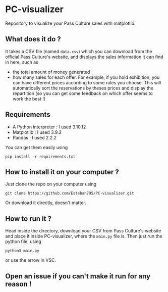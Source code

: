 # PC-visualizer
Repository to visualize your Pass Culture sales with matplotlib.

## What does it do ? 
It takes a CSV file (named `data.csv`) which you can download from the official Pass Culture's website, and displays the sales information it can find in here, such as 
- the total amount of money generated 
- how many sales for each offer. For example, if you hold exhibition, you can have different prices according to some rules you choose. This will automatically sort the reservations by theses prices and display the repartition (so you can get some feedback on which offer seems to work the best !)

## Requirements 
- A Python interpreter : I used 3.10.12
- Matplotlib : I used 3.9.2
- Pandas : I used 2.2.2

You can get them easily using 
```
pip install -r requirements.txt
```

## How to install it on your computer ? 

Just clone the repo on your computer using 
```
git clone https://github.com/Esteban795/PC-visualizer.git
``` 

Or download it directly, doesn't matter.

## How to run it ? 

Head inside the directory, download your CSV from Pass Culture's website and place it inside PC-visualizer, where the `main.py` file is.
Then just run the python file, using 
```
python3 main.py
``` 
or use the arrow in VSC.

## Open an issue if you can't make it run for any reason !